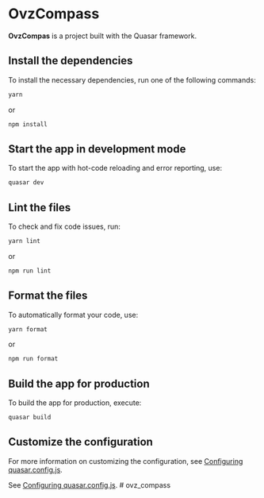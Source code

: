 # OvzCompass

**OvzCompas** is a project built with the Quasar framework.

## Install the dependencies

To install the necessary dependencies, run one of the following commands:

```bash
yarn
```

or

```bash
npm install
```

## Start the app in development mode

To start the app with hot-code reloading and error reporting, use:

```bash
quasar dev
```

## Lint the files

To check and fix code issues, run:

```bash
yarn lint
```

or

```bash
npm run lint
```

## Format the files

To automatically format your code, use:

```bash
yarn format
```

or

```bash
npm run format
```

## Build the app for production

To build the app for production, execute:

```bash
quasar build
```

## Customize the configuration

For more information on customizing the configuration, see [Configuring quasar.config.js](https://v2.quasar.dev/quasar-cli-vite/quasar-config-js).


See [Configuring quasar.config.js](https://v2.quasar.dev/quasar-cli-vite/quasar-config-js).
#   o v z _ c o m p a s s 
 
 
